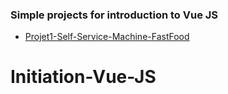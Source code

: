### Simple projects for introduction to Vue JS

- [Projet1-Self-Service-Machine-FastFood](https://eosia.github.io/initiation-vue-js/Projet1-Self-Service-Machine-FastFood)

# Initiation-Vue-JS
